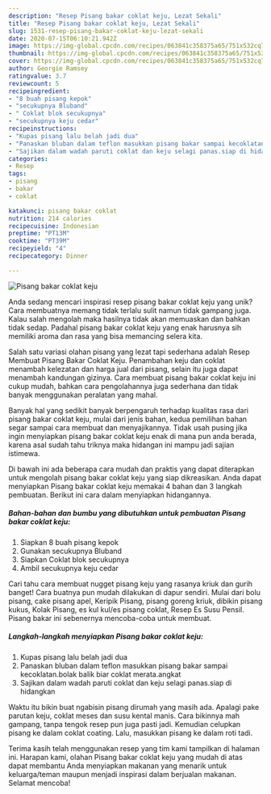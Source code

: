 ```yaml
---
description: "Resep Pisang bakar coklat keju, Lezat Sekali"
title: "Resep Pisang bakar coklat keju, Lezat Sekali"
slug: 1531-resep-pisang-bakar-coklat-keju-lezat-sekali
date: 2020-07-15T06:10:21.942Z
image: https://img-global.cpcdn.com/recipes/063841c358375a65/751x532cq70/pisang-bakar-coklat-keju-foto-resep-utama.jpg
thumbnail: https://img-global.cpcdn.com/recipes/063841c358375a65/751x532cq70/pisang-bakar-coklat-keju-foto-resep-utama.jpg
cover: https://img-global.cpcdn.com/recipes/063841c358375a65/751x532cq70/pisang-bakar-coklat-keju-foto-resep-utama.jpg
author: Georgie Ramsey
ratingvalue: 3.7
reviewcount: 5
recipeingredient:
- "8 buah pisang kepok"
- "secukupnya Bluband"
- " Coklat blok secukupnya"
- "secukupnya keju cedar"
recipeinstructions:
- "Kupas pisang lalu belah jadi dua"
- "Panaskan bluban dalam teflon masukkan pisang bakar sampai kecoklatan.bolak balik biar coklat merata.angkat"
- "Sajikan dalam wadah paruti coklat dan keju selagi panas.siap di hidangkan"
categories:
- Resep
tags:
- pisang
- bakar
- coklat

katakunci: pisang bakar coklat 
nutrition: 214 calories
recipecuisine: Indonesian
preptime: "PT13M"
cooktime: "PT39M"
recipeyield: "4"
recipecategory: Dinner

---
```



![Pisang bakar coklat keju](https://img-global.cpcdn.com/recipes/063841c358375a65/751x532cq70/pisang-bakar-coklat-keju-foto-resep-utama.jpg)

Anda sedang mencari inspirasi resep pisang bakar coklat keju yang unik? Cara membuatnya memang tidak terlalu sulit namun tidak gampang juga. Kalau salah mengolah maka hasilnya tidak akan memuaskan dan bahkan tidak sedap. Padahal pisang bakar coklat keju yang enak harusnya sih memiliki aroma dan rasa yang bisa memancing selera kita.

Salah satu variasi olahan pisang yang lezat tapi sederhana adalah Resep Membuat Pisang Bakar Coklat Keju. Penambahan keju dan coklat menambah kelezatan dan harga jual dari pisang, selain itu juga dapat menambah kandungan gizinya. Cara membuat pisang bakar coklat keju ini cukup mudah, bahkan cara pengolahannya juga sederhana dan tidak banyak menggunakan peralatan yang mahal.

Banyak hal yang sedikit banyak berpengaruh terhadap kualitas rasa dari pisang bakar coklat keju, mulai dari jenis bahan, kedua pemilihan bahan segar sampai cara membuat dan menyajikannya. Tidak usah pusing jika ingin menyiapkan pisang bakar coklat keju enak di mana pun anda berada, karena asal sudah tahu triknya maka hidangan ini mampu jadi sajian istimewa.


Di bawah ini ada beberapa cara mudah dan praktis yang dapat diterapkan untuk mengolah pisang bakar coklat keju yang siap dikreasikan. Anda dapat menyiapkan Pisang bakar coklat keju memakai 4 bahan dan 3 langkah pembuatan. Berikut ini cara dalam menyiapkan hidangannya.

<!--inarticleads1-->

##### Bahan-bahan dan bumbu yang dibutuhkan untuk pembuatan Pisang bakar coklat keju:

1. Siapkan 8 buah pisang kepok
1. Gunakan secukupnya Bluband
1. Siapkan  Coklat blok secukupnya
1. Ambil secukupnya keju cedar


Cari tahu cara membuat nugget pisang keju yang rasanya kriuk dan gurih banget! Cara buatnya pun mudah dilakukan di dapur sendiri. Mulai dari bolu pisang, cake pisang apel, Keripik Pisang, pisang goreng kriuk, dibikin pisang kukus, Kolak Pisang, es kul kul/es pisang coklat, Resep Es Susu Pensil. Pisang bakar ini sebenernya mencoba-coba untuk membuat. 

<!--inarticleads2-->

##### Langkah-langkah menyiapkan Pisang bakar coklat keju:

1. Kupas pisang lalu belah jadi dua
1. Panaskan bluban dalam teflon masukkan pisang bakar sampai kecoklatan.bolak balik biar coklat merata.angkat
1. Sajikan dalam wadah paruti coklat dan keju selagi panas.siap di hidangkan


Waktu itu bikin buat ngabisin pisang dirumah yang masih ada. Apalagi pake parutan keju, coklat meses dan susu kental manis. Cara bikinnya mah gampang, tanpa tengok resep pun juga pasti jadi. Kemudian celupkan pisang ke dalam coklat coating. Lalu, masukkan pisang ke dalam roti tadi. 

Terima kasih telah menggunakan resep yang tim kami tampilkan di halaman ini. Harapan kami, olahan Pisang bakar coklat keju yang mudah di atas dapat membantu Anda menyiapkan makanan yang menarik untuk keluarga/teman maupun menjadi inspirasi dalam berjualan makanan. Selamat mencoba!
